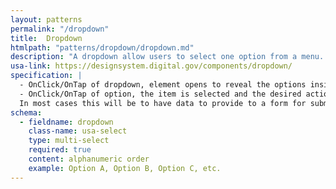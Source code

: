 ```yaml
---
layout: patterns
permalink: "/dropdown"
title:  Dropdown
htmlpath: "patterns/dropdown/dropdown.md"
description: "A dropdown allow users to select one option from a menu. "
usa-link: https://designsystem.digital.gov/components/dropdown/
specification: |
  - OnClick/OnTap of dropdown, element opens to reveal the options inside. 
  - OnClick/OnTap of option, the item is selected and the desired action is preformed byt the system.
  In most cases this will be to have data to provide to a form for submission. In rare cases it may be used as navigation to another page.
schema: 
  - fieldname: dropdown
    class-name: usa-select
    type: multi-select
    required: true
    content: alphanumeric order
    example: Option A, Option B, Option C, etc.
---
```

<!--- if extra information is needed for this pattern, write here in Markdown. -->
<!--- to learn markdown format go to https://docs.github.com/en/github/writing-on-github/basic-writing-and-formatting-syntax -->


